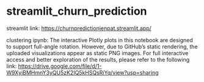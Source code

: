 # streamlit_churn_prediction

streamlit link: https://churnpredictionjenpat.streamlit.app/

clustering ipynb: 
The interactive Plotly plots in this notebook are designed to support full-angle rotation. However, due to GitHub’s static rendering, the uploaded visualizations appear as static PNG images. For full interactive access and better exploration of the results, please refer to the following link: https://drive.google.com/file/d/1-W9XyiBMHmnY3yQU5zK2IQ5kHSQsRiYq/view?usp=sharing

